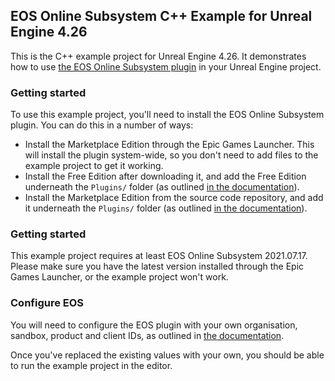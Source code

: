 ## EOS Online Subsystem C++ Example for Unreal Engine 4.26

This is the C++ example project for Unreal Engine 4.26. It demonstrates how to use [the EOS Online Subsystem plugin](https://redpointgames.gitlab.io/eos-online-subsystem/) in your Unreal Engine project.

### Getting started

To use this example project, you'll need to install the EOS Online Subsystem plugin. You can do this in a number of ways:

- Install the Marketplace Edition through the Epic Games Launcher. This will install the plugin system-wide, so you don't need to add files to the example project to get it working.
- Install the Free Edition after downloading it, and add the Free Edition underneath the `Plugins/` folder (as outlined [in the documentation](https://redpointgames.gitlab.io/eos-online-subsystem/docs/#installing-the-plugin)).
- Install the Marketplace Edition from the source code repository, and add it underneath the `Plugins/` folder (as outlined [in the documentation](https://redpointgames.gitlab.io/eos-online-subsystem/docs/#installing-the-plugin)).

### Getting started

This example project requires at least EOS Online Subsystem 2021.07.17. Please make sure you have the latest version installed through the Epic Games Launcher, or the example project won't work.

### Configure EOS

You will need to configure the EOS plugin with your own organisation, sandbox, product and client IDs, as outlined in [the documentation](https://redpointgames.gitlab.io/eos-online-subsystem/docs/core_configuration).

Once you've replaced the existing values with your own, you should be able to run the example project in the editor.
